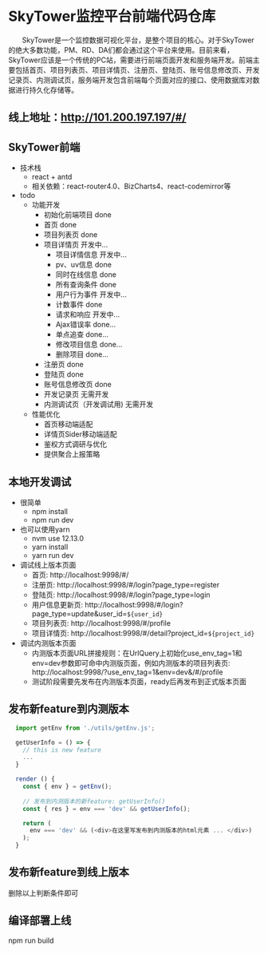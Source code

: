 # SkyTower监控平台前端代码仓库
&#160; &#160; &#160; &#160;SkyTower是一个监控数据可视化平台，是整个项目的核心。对于SkyTower的绝大多数功能，PM、RD、DA们都会通过这个平台来使用。目前来看，SkyTower应该是一个传统的PC站，需要进行前端页面开发和服务端开发。前端主要包括首页、项目列表页、项目详情页、注册页、登陆页、账号信息修改页、开发记录页、内测调试页，服务端开发包含前端每个页面对应的接口、使用数据库对数据进行持久化存储等。

## 线上地址：http://101.200.197.197/#/
## SkyTower前端
- 技术栈 
  - react + antd 
  - 相关依赖：react-router4.0、BizCharts4、react-codemirror等 
- todo 
  - 功能开发 
    - 初始化前端项目 done 
    - 首页 done 
    - 项目列表页 done 
    - 项目详情页 开发中... 
      - 项目详情信息 开发中... 
      - pv、uv信息 done 
      - 同时在线信息 done 
      - 所有查询条件 done 
      - 用户行为事件 开发中... 
      - 计数事件 done 
      - 请求和响应 开发中... 
      - Ajax错误率 done... 
      - 单点追查 done... 
      - 修改项目信息 done... 
      - 删除项目 done... 
    - 注册页 done 
    - 登陆页 done 
    - 账号信息修改页 done 
    - 开发记录页 无需开发 
    - 内测调试页（开发调试用) 无需开发 
  - 性能优化 
    - 首页移动端适配 
    - 详情页Sider移动端适配 
    - 鉴权方式调研与优化 
    - 提供聚合上报策略 
## 本地开发调试
- 很简单
  - npm install 
  - npm run dev 
- 也可以使用yarn
  - nvm use 12.13.0
  - yarn install
  - yarn run dev 
- 调试线上版本页面
  - 首页: http://localhost:9998/#/
  - 注册页: http://localhost:9998/#/login?page_type=register
  - 登陆页: http://localhost:9998/#/login?page_type=login
  - 用户信息更新页: http://localhost:9998/#/login?page_type=update&user_id=`${user_id}`
  - 项目列表页: http://localhost:9998/#/profile
  - 项目详情页: http://localhost:9998/#/detail?project_id=`${project_id}`
- 调试内测版本页面
  - 内测版本页面URL拼接规则：在UrlQuery上初始化use_env_tag=1和env=dev参数即可命中内测版页面，例如内测版本的项目列表页: http://localhost:9998/?use_env_tag=1&env=dev&/#/profile
  - 测试阶段需要先发布在内测版本页面，ready后再发布到正式版本页面

## 发布新feature到内测版本
```js
  import getEnv from './utils/getEnv.js'; 

  getUserInfo = () => {
    // this is new feature
    ...
  }

  render () {
    const { env } = getEnv();
    
    // 发布到内测版本的新feature: getUserInfo()
    const { res } = env === 'dev' && getUserInfo();

    return (
      env === 'dev' && (<div>在这里写发布到内测版本的html元素 ... </div>)
    );
  }
```

## 发布新feature到线上版本
删除以上判断条件即可

## 编译部署上线
npm run build
